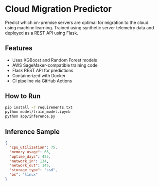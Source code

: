 # Cloud Migration Predictor

Predict which on-premise servers are optimal for migration to the cloud using machine learning. Trained using synthetic server telemetry data and deployed as a REST API using Flask.

## Features
- Uses XGBoost and Random Forest models
- AWS SageMaker-compatible training code
- Flask REST API for predictions
- Containerized with Docker
- CI pipeline via GitHub Actions

## How to Run
```bash
pip install -r requirements.txt
python model/train_model.ipynb
python app/inference.py
```

## Inference Sample
```json
{
  "cpu_utilization": 75,
  "memory_usage": 63,
  "uptime_days": 425,
  "network_in": 134,
  "network_out": 145,
  "storage_type": "ssd",
  "os": "linux"
}
```
